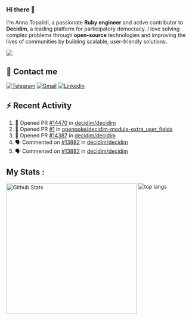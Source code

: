### Hi there 👋

I'm Anna Topalidi, a passionate **Ruby engineer** and active contributor to **Decidim**, a leading platform for participatory democracy. I love solving complex problems through **open-source** technologies and improving the lives of communities by building scalable, user-friendly solutions.

<img src="https://komarev.com/ghpvc/?username=antopalidi&color=blueviolet&style=for-the-badge">

## 📩 Contact me 
[![Telegram](https://img.shields.io/badge/Telegram-2CA5E0?style=for-the-badge&logo=telegram&logoColor=white)](https://t.me/anna_top)
[![Gmail](https://img.shields.io/badge/email-D14836?style=for-the-badge&logo=gmail&logoColor=white)](mailto:topalididev@gmail.com)
[![Linkedin](https://img.shields.io/badge/LinkedIn-0077B5?style=for-the-badge&logo=linkedin&logoColor=white)](https://www.linkedin.com/in/topalidi/)
<!-- [![Codewars](https://img.shields.io/badge/Codewars-B1361E?style=for-the-badge&logo=Codewars&logoColor=white)](https://www.codewars.com/users/antopalidi) -->

## :zap: Recent Activity

<!--START_SECTION:activity-->
1. 💪 Opened PR [#14470](https://github.com/decidim/decidim/pull/14470) in [decidim/decidim](https://github.com/decidim/decidim)
2. 💪 Opened PR [#1](https://github.com/openpoke/decidim-module-extra_user_fields/pull/1) in [openpoke/decidim-module-extra_user_fields](https://github.com/openpoke/decidim-module-extra_user_fields)
3. 💪 Opened PR [#14387](https://github.com/decidim/decidim/pull/14387) in [decidim/decidim](https://github.com/decidim/decidim)
4. 🗣 Commented on [#13882](https://github.com/decidim/decidim/pull/13882#issuecomment-2740503087) in [decidim/decidim](https://github.com/decidim/decidim)
5. 🗣 Commented on [#13882](https://github.com/decidim/decidim/pull/13882#issuecomment-2740256527) in [decidim/decidim](https://github.com/decidim/decidim)
<!--END_SECTION:activity-->

## My Stats :
<!--
<img alt="activity" src="https://streak-stats.demolab.com?user=antopalidi" />
-->
<div>
<img align="top" width="350px" alt="Github Stats" src="https://github-readme-stats-git-master-antopalidis-projects.vercel.app/api?username=antopalidi&count_private=true&show_icons=true&hide_border=true" />
<img align="top" alt="top langs" src="https://github-readme-stats-git-master-antopalidis-projects.vercel.app/api/top-langs/?username=antopalidi&layout=compact" />
 </div>

<!--
**antopalidi/antopalidi** is a ✨ _special_ ✨ repository because its `README.md` (this file) appears on your GitHub profile.
-->
